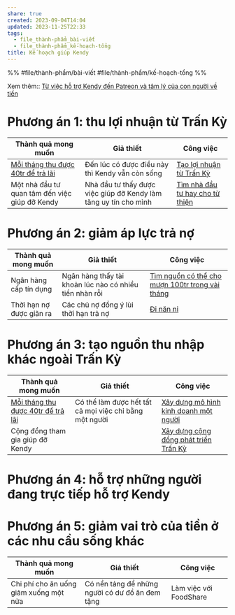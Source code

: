 ```yaml
---
share: true
created: 2023-09-04T14:04
updated: 2023-11-25T22:33
tags:
  - file_thành-phẩm_bài-viết
  - file_thành-phẩm_kế-hoạch-tổng
title: Kế hoạch giúp Kendy
---
```


%%
#file/thành-phẩm/bài-viết 
#file/thành-phẩm/kế-hoạch-tổng
%%

Xem thêm:: [Từ việc hỗ trợ Kendy đến Patreon và tâm lý của con người về tiền](../../../9%20Blog/T%E1%BB%AB%20vi%E1%BB%87c%20h%E1%BB%97%20tr%E1%BB%A3%20Kendy%20%C4%91%E1%BA%BFn%20Patreon%20v%C3%A0%20t%C3%A2m%20l%C3%BD%20c%E1%BB%A7a%20con%20ng%C6%B0%E1%BB%9Di%20v%E1%BB%81%20ti%E1%BB%81n.md)

# Phương án 1: thu lợi nhuận từ Trấn Kỳ
| Thành quả mong muốn                            | Giả thiết                                                        | Công việc                                                       |
| ---------------------------------------------- | ---------------------------------------------------------------- | --------------------------------------------------------------- |
| [Mỗi tháng thu được 40tr để trả lãi](../../../2%20Gi%E1%BA%A3%20thuy%E1%BA%BFt/M%E1%BB%97i%20th%C3%A1ng%20thu%20%C4%91%C6%B0%E1%BB%A3c%2040tr%20%C4%91%E1%BB%83%20tr%E1%BA%A3%20l%C3%A3i.md)         | Đến lúc có được điều này thì Kendy vẫn còn sống                  | [Tạo lợi nhuận từ Trấn Kỳ](../K%E1%BA%BF%20ho%E1%BA%A1ch%20t%E1%BA%A1o%20l%E1%BB%A3i%20nhu%E1%BA%ADn%20t%E1%BB%AB%20Tr%E1%BA%A5n%20K%E1%BB%B3.md) |
| Một nhà đầu tư quan tâm đến việc giúp đỡ Kendy | Nhà đầu tư thấy được việc giúp đỡ Kendy làm tăng uy tín cho mình | [Tìm nhà đầu tư hay cho từ thiện](./T%C3%ACm%20nh%C3%A0%20%C4%91%E1%BA%A7u%20t%C6%B0%20hay%20cho%20t%E1%BB%AB%20thi%E1%BB%87n.md)                             |

# Phương án 2: giảm áp lực trả nợ
| Thành quả mong muốn      | Giả thiết                                               | Công việc                                           |
| ------------------------ | ------------------------------------------------------- | --------------------------------------------------- |
| Ngân hàng cấp tín dụng   | Ngân hàng thấy tài khoản lúc nào có nhiều tiền nhàn rỗi | [Tìm nguồn có thể cho mượn 100tr trong vài tháng](./T%C3%ACm%20ngu%E1%BB%93n%20c%C3%B3%20th%E1%BB%83%20cho%20m%C6%B0%E1%BB%A3n%20100tr%20trong%20v%C3%A0i%20th%C3%A1ng.md) |
| Thời hạn nợ được giãn ra | Các chủ nợ đồng ý lùi thời hạn trả nợ                   | [Đi năn nỉ](./%C4%90i%20n%C4%83n%20n%E1%BB%89.md)                                       |

# Phương án 3: tạo nguồn thu nhập khác ngoài Trấn Kỳ
| Thành quả mong muốn                    | Giả thiết                                              | Công việc                                                                                 |
| -------------------------------------- | ------------------------------------------------------ | ----------------------------------------------------------------------------------------- |
| [Mỗi tháng thu được 40tr để trả lãi](../../../2%20Gi%E1%BA%A3%20thuy%E1%BA%BFt/M%E1%BB%97i%20th%C3%A1ng%20thu%20%C4%91%C6%B0%E1%BB%A3c%2040tr%20%C4%91%E1%BB%83%20tr%E1%BA%A3%20l%C3%A3i.md) | Có thể làm được hết tất cả mọi việc chỉ bằng một người | [Xây dựng mô hình kinh doanh một người](./X%C3%A2y%20d%E1%BB%B1ng%20m%C3%B4%20h%C3%ACnh%20kinh%20doanh%20m%E1%BB%99t%20ng%C6%B0%E1%BB%9Di.md)                                                 |
| Cộng đồng tham gia giúp đỡ Kendy       |                                                        | [Xây dựng cộng đồng phát triển Trấn Kỳ](../K%E1%BA%BF%20ho%E1%BA%A1ch%20x%C3%A2y%20d%E1%BB%B1ng%20c%E1%BB%99ng%20%C4%91%E1%BB%93ng%20ph%C3%A1t%20tri%E1%BB%83n%20Tr%E1%BA%A5n%20K%E1%BB%B3.md) |

# Phương án 4: hỗ trợ những người đang trực tiếp hỗ trợ Kendy

# Phương án 5: giảm vai trò của tiền ở các nhu cầu sống khác
| Thành quả mong muốn                    | Giả thiết                                       | Công việc              |
| -------------------------------------- | ----------------------------------------------- | ---------------------- |
| Chi phí cho ăn uống giảm xuống một nửa | Có nền tảng để những người có dư đồ ăn đem tặng | Làm việc với FoodShare |